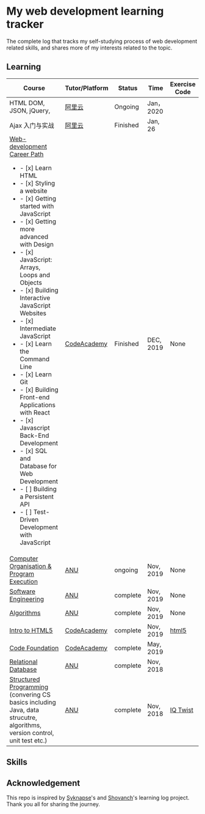 # My web development learning tracker
The complete log that tracks my self-studying process of web development related skills, and shares more of my interests related to the topic.


## Learning 
| Course        | Tutor/Platform|    Status     | Time | Exercise Code |
| ------------- | --------------| ------------- | ---- | ---- |
| HTML DOM, JSON, jQuery,  | [阿里云](developer.aliyun.com/learning/roadmap/frontend) | Ongoing | Jan， 2020 | 
| Ajax 入门与实战 | [阿里云](developer.aliyun.com/learning/roadmap/frontend) | Finished | Jan, 26 | 
| [Web-development Career Path](https://www.codecademy.com/learn/paths/web-development) <ul><li> - [x] Learn HTML </li><li> - [x] Styling a website</li><li> - [x] Getting started with JavaScript </li><li> - [x] Getting more advanced with Design</li><li> - [x] JavaScript: Arrays, Loops and Objects</li><li> - [x] Building Interactive JavaScript Websites</li><li> - [x] Intermediate JavaScript</li><li> - [x] Learn the Command Line</li><li> - [x] Learn Git</li><li> - [x] Building Front-end Applications with React</li><li> - [x] Javascript Back-End Development</li><li> - [x] SQL and Database for Web Development</li><li> - [ ] Building a Persistent API</li><li> - [ ] Test-Driven Development with JavaScript</li></ul>|[CodeAcademy](https://www.codecademy.com/learn)| Finished |DEC, 2019  | None|
| [Computer Organisation & Program Execution](https://cs.anu.edu.au/courses/comp2300/) |[ANU](https://www.anu.edu.au)| ongoing |Nov, 2019  | None|
| [Software Engineering](https://programsandcourses.anu.edu.au/2020/course/COMP2120) |[ANU](https://www.anu.edu.au)| complete |Nov, 2019  | None|
| [Algorithms](https://cs.anu.edu.au/courses/comp3600/) |[ANU](https://www.anu.edu.au)| complete |Nov, 2019  |None|
| [Intro to HTML5](https://www.codecademy.com/learn/learn-html) | [CodeAcademy](https://www.codecademy.com/learn) | complete | Nov, 2019 | [html5](./html5) |
| [Code Foundation](https://www.codecademy.com/learn/paths/code-foundations) | [CodeAcademy](https://www.codecademy.com/learn)  | complete | May, 2019 |    |
| [Relational Database](https://programsandcourses.anu.edu.au/2019/course/COMP6240)  | [ANU](https://www.anu.edu.au) | complete | Nov, 2018 |    |
|[Structured Programming](https://programsandcourses.anu.edu.au/2019/course/COMP6710) (convering CS basics including Java, data strucutre, algorithms, version control, unit test etc.) | [ANU](https://www.anu.edu.au) | complete | Nov, 2018 | [IQ Twist](https://github.com/ProgrammableEric/IQTwist_Game)     |

## Skills



## Acknowledgement 
This repo is inspired by [Syknapse](https://github.com/Syknapse/My-Learning-Tracker)'s and [Shovanch](https://github.com/shovanch/fullstack-web-developer-path)'s learning log project. Thank you all for sharing the journey.
<!--stackedit_data:
eyJoaXN0b3J5IjpbNzM2NjY0MDQyLC0xNTEwODU0NzcxLDEzMj
YxMzI0MTEsMTEwNDMwODg0Ml19
-->